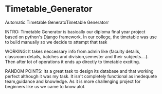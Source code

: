 # Timetable_Generator
Automatic Timetable GeneratoTimetable Generatorr

INTRO:
Timetable Generator is basically our diploma final year project based on python's Django framework.
In our college, the timetable was use to build manually so we decide to attempt that task 

WORKING:
It takes neccessary info from admin like (faculty details, classroom details, batches and division,semester and their subjects....).
Then after lot of operations it ends up directly to timetable exciting.

RANDOM POINTS:
Its a great task to design its database and that working perfect although it was my task.
It isn't completely functional as inedequete team,guidance and knowledge.
As it is more challenging project for beginners like us we came to know alot.

